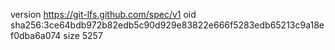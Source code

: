 version https://git-lfs.github.com/spec/v1
oid sha256:3ce64bdb972b82edb5c90d929e83822e666f5283edb65213c9a18ef0dba6a074
size 5257

